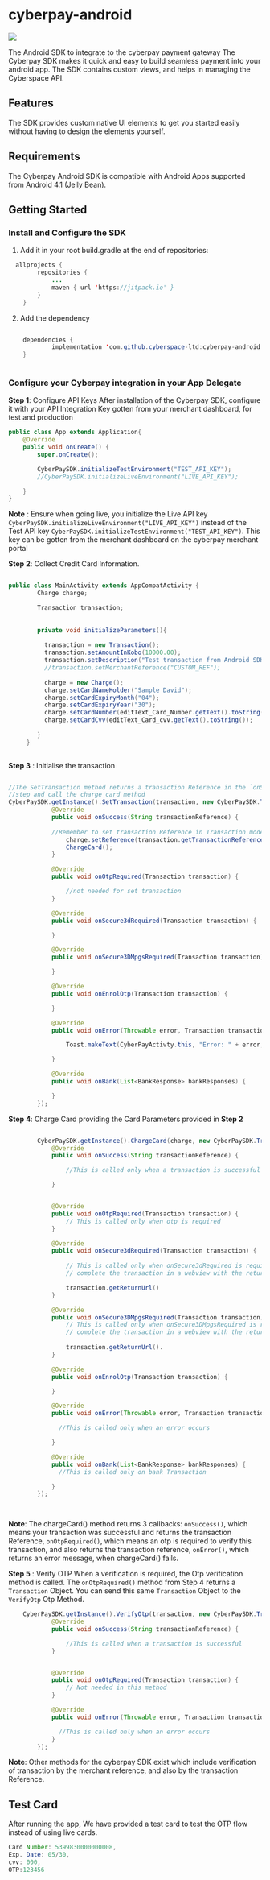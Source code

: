 # cyberpay-android
[![](https://jitpack.io/v/cyberspace-ltd/cyberpay-android.svg)](https://jitpack.io/#cyberspace-ltd/cyberpay-android)

The Android SDK to integrate to the cyberpay payment gateway
The Cyberpay SDK makes it quick and easy to build seamless payment into your android app. The SDK contains custom views, and helps in managing the Cyberspace API.

## Features
The SDK provides custom native UI elements to get you started easily without having to design the elements yourself.


## Requirements
The Cyberpay Android SDK is compatible with Android Apps supported from Android 4.1 (Jelly Bean).

## Getting Started

### Install and Configure the SDK
1. Add it in your root build.gradle at the end of repositories:

```java
  allprojects {
		repositories {
			...
			maven { url 'https://jitpack.io' }
		}
	}
```
2. Add the dependency
```java

	dependencies {
	        implementation 'com.github.cyberspace-ltd:cyberpay-android:1.0'
	}
  
```


### Configure your Cyberpay integration in your App Delegate
**Step 1**: Configure API Keys
After installation of the Cyberpay SDK, configure it with your API Integration Key gotten from your merchant dashboard, for test and production
```java
public class App extends Application{
    @Override
    public void onCreate() {
        super.onCreate();

        CyberPaySDK.initializeTestEnvironment("TEST_API_KEY");
        //CyberPaySDK.initializeLiveEnvironment("LIVE_API_KEY");

    }
}

```
**Note** : Ensure when going live, you initialize the Live API key `CyberPaySDK.initializeLiveEnvironment("LIVE_API_KEY")` instead of the Test API key `CyberPaySDK.initializeTestEnvironment("TEST_API_KEY")`. This key can be gotten from the merchant
dashboard on the cyberpay merchant portal

**Step 2**: Collect Credit Card Information.

```java

public class MainActivity extends AppCompatActivity {
        Charge charge;

        Transaction transaction;
        
        
        private void initializeParameters(){
        
          transaction = new Transaction();
          transaction.setAmountInKobo(10000.00);
          transaction.setDescription("Test transaction from Android SDK");
          //transaction.setMerchantReference("CUSTOM_REF");
          
          charge = new Charge();
          charge.setCardNameHolder("Sample David");
          charge.setCardExpiryMonth("04");
          charge.setCardExpiryYear("30");
          charge.setCardNumber(editText_Card_Number.getText().toString());
          charge.setCardCvv(editText_Card_cvv.getText().toString());
              
        }     
     }
        

```
**Step 3** : Initialise the transaction
```java

//The SetTransaction method returns a transaction Reference in the `onSuccess()` callback. Assign this transaction reference to the `transactionParameter` provided in the previous 
//step and call the charge card method
CyberPaySDK.getInstance().SetTransaction(transaction, new CyberPaySDK.TransactionCallback() {
            @Override
            public void onSuccess(String transactionReference) {
            
            //Remember to set transaction Reference in Transaction model
                charge.setReference(transaction.getTransactionReference());
                ChargeCard();
            }

            @Override
            public void onOtpRequired(Transaction transaction) {

                //not needed for set transaction
            }

            @Override
            public void onSecure3dRequired(Transaction transaction) {

            }

            @Override
            public void onSecure3DMpgsRequired(Transaction transaction) {

            }

            @Override
            public void onEnrolOtp(Transaction transaction) {

            }

            @Override
            public void onError(Throwable error, Transaction transaction) {

                Toast.makeText(CyberPayActivty.this, "Error: " + error, Toast.LENGTH_LONG).show();

            }

            @Override
            public void onBank(List<BankResponse> bankResponses) {

            }
        });
```
**Step 4**: Charge Card providing the Card Parameters provided in **Step 2**

```java

        CyberPaySDK.getInstance().ChargeCard(charge, new CyberPaySDK.TransactionCallback() {
            @Override
            public void onSuccess(String transactionReference) {

                //This is called only when a transaction is successful

            }


            @Override
            public void onOtpRequired(Transaction transaction) {
                // This is called only when otp is required
            }

            @Override
            public void onSecure3dRequired(Transaction transaction) {
                
                // This is called only when onSecure3dRequired is required to 
                // complete the transaction in a webview with the return URl

                transaction.getReturnUrl()
            }

            @Override
            public void onSecure3DMpgsRequired(Transaction transaction) {
                // This is called only when onSecure3DMpgsRequired is required to 
                // complete the transaction in a webview with the return URl
                
                transaction.getReturnUrl().
            }

            @Override
            public void onEnrolOtp(Transaction transaction) {

            }

            @Override
            public void onError(Throwable error, Transaction transaction) {

              //This is called only when an error occurs

            }

            @Override
            public void onBank(List<BankResponse> bankResponses) {
              //This is called only on bank Transaction

            }
        });

     
```
**Note**: The chargeCard() method returns 3 callbacks: `onSuccess()`, which means your transaction was successful and returns the transaction Reference, `onOtpRequired()`, which means an otp is required to verify this transaction,
and also returns the transaction reference, `onError()`, which returns an error message, when chargeCard() fails.

**Step 5** : Verify OTP
When a verification is required, the Otp verification method is called.
The `onOtpRequired()` method from Step 4 returns a `Transaction` Object. You can send this same `Transaction` Object to the `VerifyOtp` Otp Method.

```java
    CyberPaySDK.getInstance().VerifyOtp(transaction, new CyberPaySDK.TransactionCallback() {
            @Override
            public void onSuccess(String transactionReference) {

                //This is called when a transaction is successful
            }


            @Override
            public void onOtpRequired(Transaction transaction) {
                // Not needed in this method
            }

            @Override
            public void onError(Throwable error, Transaction transaction) {

              //This is called only when an error occurs
            }
        });
```
**Note**: Other methods for the cyberpay SDK exist which include verification of transaction by the merchant reference, and also by the transaction Reference.

## Test Card
After running the app, We have provided a test card to test the OTP flow instead of using live cards.

```java
Card Number: 5399830000000008,
Exp. Date: 05/30, 
cvv: 000,
OTP:123456

````

